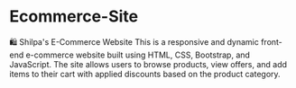 # Ecommerce-Site
🛍️ Shilpa's E-Commerce Website This is a responsive and dynamic front-end e-commerce website built using HTML, CSS, Bootstrap, and JavaScript. The site allows users to browse products, view offers, and add items to their cart with applied discounts based on the product category.  
